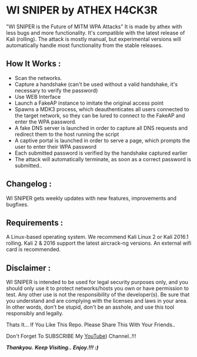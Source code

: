 # WI SNIPER by ATHEX H4CK3R


"WI SNIPER is the Future of MITM WPA Attacks" It is made by athex with less bugs and more functionality. It's compatible with the latest release of Kali (rolling). The attack is mostly manual, but experimental versions will automatically handle most functionality from the stable releases.

## How It Works :

* Scan the networks.
* Capture a handshake (can't be used without a valid handshake, it's necessary to verify the password)
* Use WEB Interface
* Launch a FakeAP instance to imitate the original access point
* Spawns a MDK3 process, which deauthenticates all users connected to the target network, so they can be lured to connect to the FakeAP and enter the WPA password.
* A fake DNS server is launched in order to capture all DNS requests and redirect them to the host running the script
* A captive portal is launched in order to serve a page, which prompts the user to enter their WPA password
* Each submitted password is verified by the handshake captured earlier
* The attack will automatically terminate, as soon as a correct password is submitted..

## Changelog :
WI SNIPER gets weekly updates with new features, improvements and bugfixes.


## Requirements :
A Linux-based operating system. We recommend Kali Linux 2 or Kali 2016.1 rolling. Kali 2 & 2016 support the latest aircrack-ng versions. An external wifi card is recommended.

## Disclaimer :

WI SNIPER is intended to be used for legal security purposes only, and you should only use it to protect networks/hosts you own or have permission to test. Any other use is not the responsibility of the developer(s).  Be sure that you understand and are complying with the  licenses and laws in your area.  In other words, don't be stupid, don't be an asshole, and use this tool responsibly and legally.



Thats It... If You Like This Repo. Please Share This With Your Friends..

 Don't Forget To SUBSCRIBE My [YouTube](https://www.youtube.com/@inziXploit444)) Channel..!!!

***Thankyou.***
***Keep Visiting..***
***Enjoy.!!! :)***
